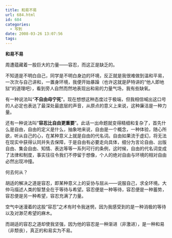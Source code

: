 ```yaml
---
title: 和易不易
url: 684.html
id: 684
categories:
  - 写到
date: 2008-03-26 13:07:56
tags:
---
```


**和易不易**

  
周遭蕴藏着一股巨大的力量——容忍，而这正是缺乏的。  
  
不知道是不明白自己，同学是不明白身边的环境，反正就是我很难做到温和平易，一次次与自己讲和，一置身环境，我便开始暴躁（也许这就是萨特讲的“他人即地狱”的道理吧），看到旁人自然而然地表现出和易的力量气场，我有些缺氧。  
  
有一种说法叫“**不自由毋宁死**”。现在想想这种态度过于极端，但我相信喊出这口号的人必定也表达了最深处最底层的声音，从原点的意义上来说，这种廉洁是一种力量。  
  
还有一种说法叫“**容忍比自由更重要**”。此话一出命题就变得精细和复杂了，首先什么是自由，自由的定义是什么，抽象地来说，自由是一个概念，一种体验，随心所欲，听从自己的心，在某种意义上就是自由的代名词。自由如果流于虚幻，将无法在现实中获得认同并失去保障，于是自由有必要走向具体，细分为言论自由、出版自由、集会自由、知情、表达等等一系列可行的条例，这时候，自由的代名词变成了法律和制度，事实往往令我们不停留于想像，个人的绝对自由与环境的相对自由必然出现冲撞。  
  
何去何从？  
  
胡适的解决之道是容忍，即某种意义上的妥协与屈从——说服自己，求全环境。大仲马描述人类的智慧全在于等待与希望。容忍便是一种等待，容忍便是一种蓄势，容忍便是另一种希望，容忍充满了力量。  
  
空气中迷漫着的这股“容忍”之术有时令我迷惘，因为我感受到的是一种消极的等待以及对渺茫希望的麻木。  
  
而胡适的容忍之道却使我坚强，因为他的容忍是一种渐进（非激进），是一种和易（非颓丧），真正的和易实为不易。